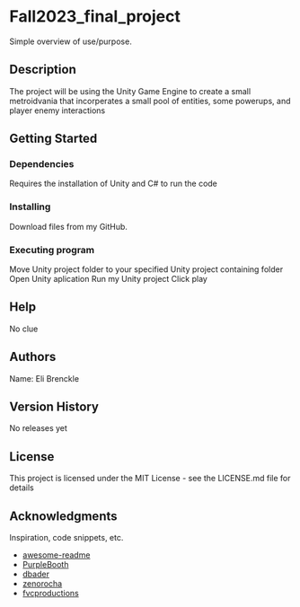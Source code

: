 # Fall2023_final_project

Simple overview of use/purpose.

## Description

The project will be using the Unity Game Engine to create a small metroidvania that incorperates a small pool of entities, some powerups, and player enemy interactions

## Getting Started

### Dependencies

Requires the installation of Unity and C# to run the code

### Installing

Download files from my GitHub.

### Executing program

Move Unity project folder to your specified Unity project containing folder
Open Unity aplication
Run my Unity project
Click play

## Help

No clue

## Authors

Name: Eli Brenckle

## Version History

No releases yet

## License

This project is licensed under the MIT License - see the LICENSE.md file for details

## Acknowledgments

Inspiration, code snippets, etc.
* [awesome-readme](https://github.com/matiassingers/awesome-readme)
* [PurpleBooth](https://gist.github.com/PurpleBooth/109311bb0361f32d87a2)
* [dbader](https://github.com/dbader/readme-template)
* [zenorocha](https://gist.github.com/zenorocha/4526327)
* [fvcproductions](https://gist.github.com/fvcproductions/1bfc2d4aecb01a834b46)